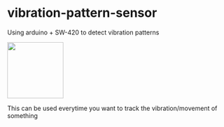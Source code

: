 # vibration-pattern-sensor
Using arduino + SW-420 to detect vibration patterns

<img src="http://irishelectronics.ie/WebRoot/Register365/Shops/950018241/55E3/2665/B630/EA5E/DC8F/C0A8/190C/C347/sensor1.JPG" width="128">

This can be used everytime you want to track the vibration/movement of something
